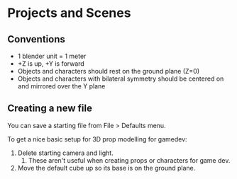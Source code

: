 # Projects and Scenes

## Conventions

- 1 blender unit = 1 meter
- +Z is up, +Y is forward
- Objects and characters should rest on the ground plane (Z=0)
- Objects and characters with bilateral symmetry should be centered on and mirrored over the Y plane

## Creating a new file

You can save a starting file from File > Defaults menu.

To get a nice basic setup for 3D prop modelling for gamedev:

1. Delete starting camera and light.
   1. These aren't useful when creating props or characters for game dev.
2. Move the default cube up so its base is on the ground plane.
